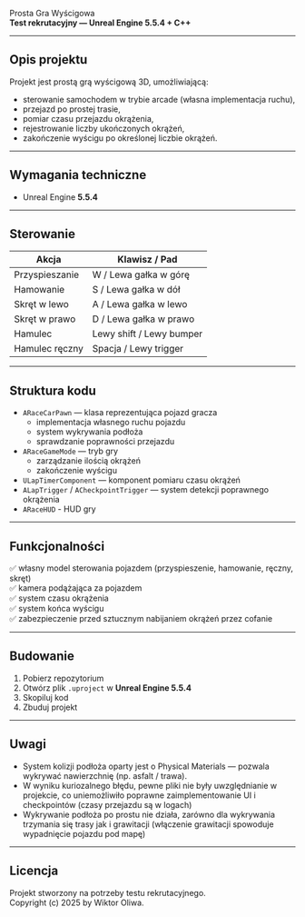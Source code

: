 Prosta Gra Wyścigowa  
**Test rekrutacyjny — Unreal Engine 5.5.4 + C++**

---

## Opis projektu

Projekt jest prostą grą wyścigową 3D, umożliwiającą:

- sterowanie samochodem w trybie arcade (własna implementacja ruchu),
- przejazd po prostej trasie,
- pomiar czasu przejazdu okrążenia,
- rejestrowanie liczby ukończonych okrążeń,
- zakończenie wyścigu po określonej liczbie okrążeń.

---

## Wymagania techniczne

- Unreal Engine **5.5.4**

---

## Sterowanie

| Akcja          | Klawisz / Pad |
|----------------|---------------|
| Przyspieszanie | W / Lewa gałka w górę |
| Hamowanie      | S / Lewa gałka w dół |
| Skręt w lewo   | A / Lewa gałka w lewo |
| Skręt w prawo  | D / Lewa gałka w prawo |
| Hamulec        | Lewy shift / Lewy bumper |
| Hamulec ręczny | Spacja / Lewy trigger |

---

## Struktura kodu

- `ARaceCarPawn` — klasa reprezentująca pojazd gracza
  - implementacja własnego ruchu pojazdu
  - system wykrywania podłoża
  - sprawdzanie poprawności przejazdu
- `ARaceGameMode` — tryb gry
  - zarządzanie ilością okrążeń
  - zakończenie wyścigu
- `ULapTimerComponent` — komponent pomiaru czasu okrążeń
- `ALapTrigger` / `ACheckpointTrigger` — system detekcji poprawnego okrążenia
- `ARaceHUD` - HUD gry

---

## Funkcjonalności

✅ własny model sterowania pojazdem (przyspieszenie, hamowanie, ręczny, skręt)  
✅ kamera podążająca za pojazdem  
✅ system czasu okrążenia  
✅ system końca wyścigu  
✅ zabezpieczenie przed sztucznym nabijaniem okrążeń przez cofanie

---

## Budowanie

1. Pobierz repozytorium
2. Otwórz plik `.uproject` w **Unreal Engine 5.5.4**
3. Skopiluj kod
4. Zbuduj projekt

---

## Uwagi

- System kolizji podłoża oparty jest o Physical Materials — pozwala wykrywać nawierzchnię (np. asfalt / trawa).
- W wyniku kuriozalnego błędu, pewne pliki nie były uwzględnianie w projekcie, co uniemożliwiło poprawne zaimplementowanie UI i checkpointów (czasy przejazdu są w logach)
- Wykrywanie podłoża po prostu nie działa, zarówno dla wykrywania trzymania się trasy jak i grawitacji (włączenie grawitacji spowoduje wypadnięcie pojazdu pod mapę)

---

## Licencja

Projekt stworzony na potrzeby testu rekrutacyjnego.  
Copyright (c) 2025 by Wiktor Oliwa.

